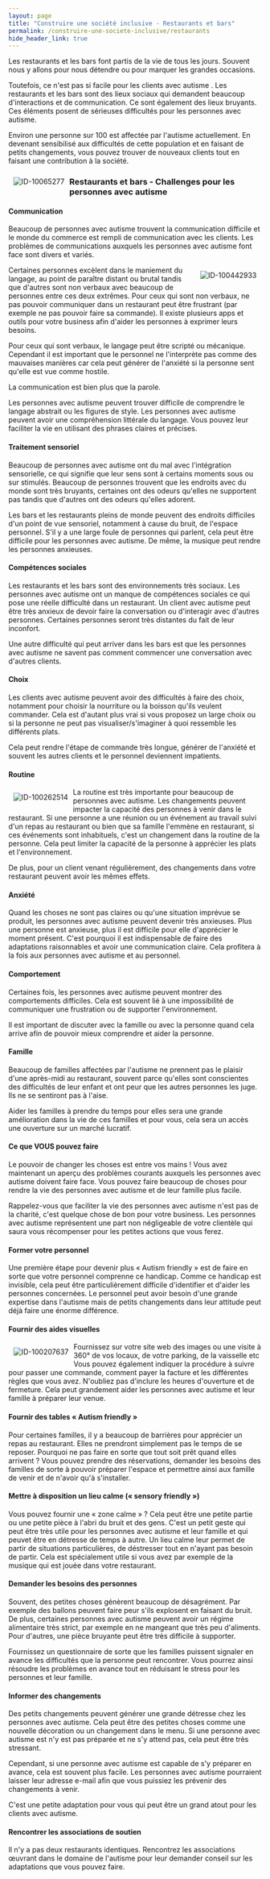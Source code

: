 ```yaml
---
layout: page
title: "Construire une société inclusive - Restaurants et bars"
permalink: /construire-une-societe-inclusive/restaurants
hide_header_link: true
---
```


Les restaurants et les bars font partis de la vie de tous les jours. Souvent nous y allons pour nous détendre ou pour marquer les grandes occasions.

Toutefois, ce n'est pas si facile pour les clients avec autisme .
Les restaurants et les bars sont des lieux sociaux qui demandent beaucoup d'interactions et de communication.
Ce sont également des lieux bruyants.
Ces éléments posent de sérieuses difficultés pour les personnes avec autisme.

Environ une personne sur 100 est affectée par l'autisme actuellement.
En devenant sensibilisé aux difficultés de cette population et en faisant de petits changements, vous pouvez trouver de nouveaux clients tout en faisant une contribution à la société.

<img src="/assets/pages/construire-une-societe-inclusive/restaurants/ID-10065277.jpg" style="float:left; padding: 10px;" alt="ID-10065277" />


<!--
<img src="/assets/pages/construire-une-societe-inclusive/introduction/dict.jpg" style="float:left; padding: 10px;" alt="dict" />
-->



###  Restaurants et bars - Challenges pour les personnes avec autisme

#### Communication


Beaucoup de personnes avec autisme trouvent la communication difficile et le monde du commerce est rempli de communication avec les clients.
Les problèmes de communications auxquels les personnes avec autisme font face sont divers et variés.

<img src="/assets/pages/construire-une-societe-inclusive/restaurants/ID-100442933.jpg" style="float:right; padding: 10px;" alt="ID-100442933" />

Certaines personnes excèlent dans le maniement du langage, au point de paraître distant ou brutal tandis que d'autres sont non verbaux avec beaucoup de personnes entre ces deux extrêmes.
Pour ceux qui sont non verbaux, ne pas pouvoir communiquer dans un restaurant peut être frustrant (par exemple ne pas pouvoir faire sa commande).
Il existe plusieurs apps et outils pour votre business afin d'aider les personnes à exprimer leurs besoins.

Pour ceux qui sont verbaux, le langage peut être scripté ou mécanique. Cependant il est important que le personnel ne l'interprète pas comme des mauvaises manières car cela peut générer de l'anxiété si la personne sent qu'elle est vue comme hostile.

La communication est bien plus que la parole.

Les personnes avec autisme peuvent trouver difficile de comprendre le langage abstrait ou les figures de style.
Les personnes avec autisme peuvent avoir une compréhension littérale du langage.
Vous pouvez leur faciliter la vie en utilisant des phrases claires et précises.

#### Traitement sensoriel
Beaucoup de personnes avec autisme ont du mal avec l'intégration sensorielle, ce qui signifie que leur sens sont à certains moments sous ou sur stimulés.
Beaucoup de personnes trouvent que les endroits avec du monde sont très bruyants, certaines ont des odeurs qu'elles ne supportent pas tandis que d'autres ont des odeurs qu'elles adorent.

Les bars et les restaurants pleins de monde peuvent des endroits difficiles d'un point de vue sensoriel, notamment à cause du bruit, de l'espace personnel.
S'il y a une large foule de personnes qui parlent, cela peut être difficile pour les personnes avec autisme. De même, la musique peut rendre les personnes anxieuses.

#### Compétences sociales

Les restaurants et les bars sont des environnements très sociaux. Les personnes avec autisme ont un manque de compétences sociales ce qui pose une réelle difficulté dans un restaurant.
Un client avec autisme peut être très anxieux de devoir faire la conversation ou d'interagir avec d'autres personnes.
Certaines personnes seront très distantes du fait de leur inconfort.

Une autre difficulté qui peut arriver dans les bars est que les personnes avec autisme ne savent pas comment commencer une conversation avec d'autres clients.

#### Choix

Les clients avec autisme peuvent avoir des difficultés à faire des choix, notamment pour choisir la nourriture ou la boisson qu'ils veulent commander.
Cela est d'autant plus vrai si vous proposez un large choix ou si la personne ne peut pas visualiser/s'imaginer à quoi ressemble les différents plats.

Cela peut rendre l'étape de commande très longue, générer de l'anxiété et souvent les autres clients et le personnel deviennent impatients.

#### Routine

<img src="/assets/pages/construire-une-societe-inclusive/restaurants/ID-100262514.jpg" style="float:left; padding: 10px;" alt="ID-100262514" />

La routine est très importante pour beaucoup de personnes avec autisme. Les changements peuvent impacter la capacité des personnes à venir dans le restaurant.
Si une personne a une réunion ou un événement au travail suivi d'un repas au restaurant
ou bien que sa famille l'emmène en restaurant, si ces événements sont inhabituels, c'est un changement dans la routine de la personne.
Cela peut limiter la capacité de la personne à apprécier les plats et l'environnement.

De plus, pour un client venant régulièrement, des changements dans votre restaurant peuvent avoir les mêmes effets.

#### Anxiété

Quand les choses ne sont pas claires ou qu'une situation imprévue se produit, les personnes avec autisme peuvent devenir très anxieuses.
Plus une personne est anxieuse, plus il est difficile pour elle d'apprécier le moment présent.
C'est pourquoi il est indispensable de faire des adaptations raisonnables et avoir une communication claire.
Cela profitera à la fois aux personnes avec autisme et au personnel.

#### Comportement

Certaines fois, les personnes avec autisme peuvent montrer des comportements difficiles. Cela est souvent lié à une impossibilité de communiquer une frustration ou de supporter l'environnement.

Il est important de discuter avec la famille ou avec la personne quand cela arrive afin de pouvoir mieux comprendre et aider la personne.

#### Famille

Beaucoup de familles affectées par l'autisme ne prennent pas le plaisir d'une après-midi au restaurant, souvent parce qu'elles sont conscientes des difficultés de leur enfant et ont peur que les autres personnes les juge.
Ils ne se sentiront pas à l'aise.

Aider les familles à prendre du temps pour elles sera une grande amélioration dans la vie de ces familles et pour vous, cela sera un accès une ouverture sur un marché lucratif.

#### Ce que VOUS pouvez faire

Le pouvoir de changer les choses est entre vos mains ! Vous avez maintenant un aperçu des problèmes courants auxquels les personnes avec autisme doivent faire face.
Vous pouvez faire beaucoup de choses pour rendre la vie des personnes avec autisme et de leur famille plus facile.


Rappelez-vous que faciliter la vie des personnes avec autisme n'est pas de la charité, c'est quelque chose de bon pour votre business.
Les personnes avec autisme représentent une part non négligeable de votre clientèle qui saura vous récompenser pour les petites actions que vous ferez.

#### Former votre personnel


Une première étape pour devenir plus « Autism friendly » est de faire en sorte que votre personnel comprenne ce handicap.
Comme ce handicap est invisible, cela peut être particulièrement difficile d'identifier et d'aider les personnes concernées.
Le personnel peut avoir besoin d'une grande expertise dans l'autisme mais de petits changements dans leur attitude peut déjà faire une énorme différence.

#### Fournir des aides visuelles

<img src="/assets/pages/construire-une-societe-inclusive/restaurants/ID-100207637.jpg" style="float:left; padding: 10px;" alt="ID-100207637" />

Fournissez sur votre site web des images ou une visite à 360° de vos locaux, de votre parking, de la vaisselle etc
Vous pouvez également indiquer la procédure à suivre pour passer une commande, comment payer la facture et les différentes règles que vous avez.
N'oubliez pas d'inclure les heures d'ouverture et de fermeture.
Cela peut grandement aider les personnes avec autisme et leur famille à préparer leur venue.


#### Fournir des tables « Autism friendly »

Pour certaines familles, il y a beaucoup de barrières pour apprécier un repas au restaurant.
Elles ne prendront simplement pas le temps de se reposer.
Pourquoi ne pas faire en sorte que tout soit prêt quand elles arrivent ?
Vous pouvez prendre des réservations, demander les besoins des familles de sorte à pouvoir préparer l'espace et permettre ainsi aux famille de venir et de n'avoir qu'à s'installer.


#### Mettre à disposition un lieu calme (« sensory friendly »)

Vous pouvez fournir une « zone calme » ? Cela peut être une petite partie ou une petite pièce à l'abri du bruit et des gens.
C'est un petit geste qui peut être très utile pour les personnes avec autisme et leur famille et qui peuvet être en détresse de temps à autre.
Un lieu calme leur permet de partir de situations particulières, de déstresser tout en n'ayant pas besoin de partir.
Cela est spécialement utile si vous avez par exemple de la musique qui est jouée dans votre restaurant.

#### Demander les besoins des personnes

Souvent, des petites choses génèrent beaucoup de désagrément. Par exemple des ballons peuvent faire peur s'ils explosent en faisant du bruit.
De plus, certaines personnes avec autisme peuvent avoir un régime alimentaire très strict, par exemple en ne mangeant que très peu d'aliments.
Pour d'autres, une pièce bruyante peut être très difficile à supporter.

Fournissez un questionnaire de sorte que les familles puissent signaler en avance les difficultés que la personne peut rencontrer.
Vous pourrez ainsi résoudre les problèmes en avance tout en réduisant le stress pour les personnes et leur famille.

#### Informer des changements

Des petits changements peuvent générer une grande détresse chez les personnes avec autisme.
Cela peut être des petites choses comme une nouvelle décoration ou un changement dans le menu.
Si une personne avec autisme est n'y est pas préparée et ne s'y attend pas, cela peut être très stressant.

Cependant, si une personne avec autisme est capable de s'y préparer en avance, cela est souvent plus facile.
Les personnes avec autisme pourraient laisser leur adresse e-mail afin que vous puissiez les prévenir des changements à venir.

C'est une petite adaptation pour vous qui peut être un grand atout pour les clients avec autisme.


#### Rencontrer les associations de soutien

Il n'y a pas deux restaurants identiques.
Rencontrez les associations œuvrant dans le domaine de l'autisme pour leur demander conseil sur les adaptations que vous pouvez faire.




